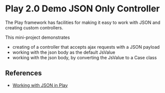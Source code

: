 # Play 2.0 Demo JSON Only Controller

The Play framework has facilities for making it easy to work with JSON and
creating custom controllers. 

This mini-project demonstrates

* creating of a controller that accepts ajax requests with a JSON payload
* working with the json body as the default JsValue
* working with the json body, by converting the JsValue to a Case class

## References

* [Working with JSON in Play](http://www.playframework.org/documentation/2.0.2/ScalaJson/)

